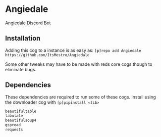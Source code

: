 
# Angiedale

Angiedale Discord Bot

## Installation

Adding this cog to a instance is as easy as: `[p]repo add Angiedale https://github.com/ItsMestro/Angiedale`

Some other tweaks may have to be made with reds core cogs though to eliminate bugs.

## Dependencies

These dependencies are required to run some of these cogs. Install using the downloader cog with `[p]pipinstall <lib>`

```py
beautifultable
tabulate
beautifulsoup4
gspread
requests
```
